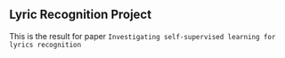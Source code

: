 ## Lyric Recognition Project
This is the result for paper `Investigating self-supervised learning for lyrics recognition`

